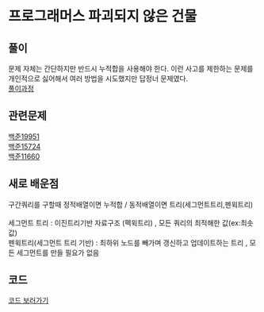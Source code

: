 # 프로그래머스 파괴되지 않은 건물
 

## 풀이
문제 자체는 간단하지만 반드시 누적합을 사용해야 한다. 이런 사고를 제한하는 문제를 개인적으로 싫어해서 여러 방법을 시도했지만 답정너 문제였다.
<br>
[풀이과정](https://tech.kakao.com/2022/01/14/2022-kakao-recruitment-round-1/#%EB%AC%B8%EC%A0%9C-6-%ED%8C%8C%EA%B4%B4%EB%90%98%EC%A7%80-%EC%95%8A%EC%9D%80-%EA%B1%B4%EB%AC%BC)



## 관련문제
[백준19951](https://www.acmicpc.net/problem/19951)<br>
[백준15724](https://www.acmicpc.net/problem/15724)<br>
[백준11660](https://www.acmicpc.net/problem/11660)<br>

## 새로 배운점
구간쿼리를 구할때 정적배열이면 누적합 / 동적배열이면 트리(세그먼트트리,펜윅트리)<br><br>
세그먼트 트리 : 이진트리기반 자료구조 (펙윅트리) , 모든 쿼리의 최적해한 값(ex:최솟값)<br>
펜윅트리(세그먼트 트리 기반) : 최하위 노드를 빼가며 갱신하고 업데이트하는 트리 , 모든 세그먼트를 만들 필요가 없음  
                

## 코드
[코드 보러가기]()
